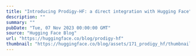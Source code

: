 ```yaml
---
title: "Introducing Prodigy-HF: a direct integration with Hugging Face"
description: ""
summary: ""
pubDate: "Tue, 07 Nov 2023 00:00:00 GMT"
source: "Hugging Face Blog"
url: "https://huggingface.co/blog/prodigy-hf"
thumbnail: "https://huggingface.co/blog/assets/171_prodigy_hf/thumbnail.png"
---
```



